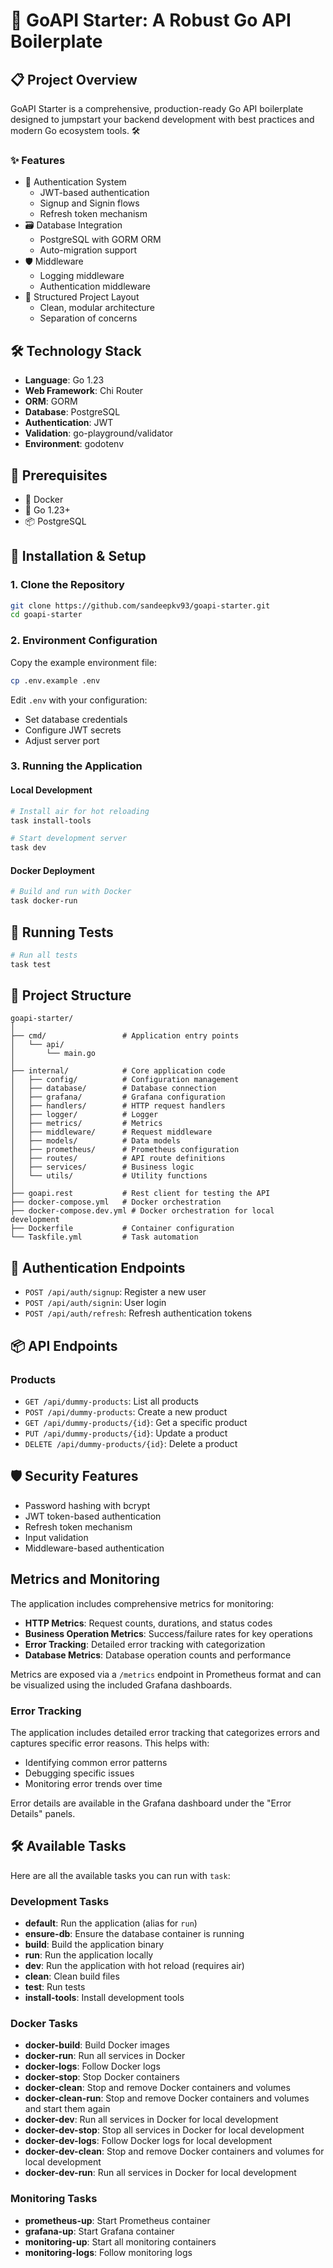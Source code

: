 # 🚀 GoAPI Starter: A Robust Go API Boilerplate

## 📋 Project Overview

GoAPI Starter is a comprehensive, production-ready Go API boilerplate designed to jumpstart your backend development with best practices and modern Go ecosystem tools. 🛠️

### ✨ Features

- 🔐 Authentication System
  - JWT-based authentication
  - Signup and Signin flows
  - Refresh token mechanism
- 🗃️ Database Integration
  - PostgreSQL with GORM ORM
  - Auto-migration support
- 🛡️ Middleware
  - Logging middleware
  - Authentication middleware
- 🧪 Structured Project Layout
  - Clean, modular architecture
  - Separation of concerns

## 🛠️ Technology Stack

- **Language**: Go 1.23
- **Web Framework**: Chi Router
- **ORM**: GORM
- **Database**: PostgreSQL
- **Authentication**: JWT
- **Validation**: go-playground/validator
- **Environment**: godotenv

## 🚦 Prerequisites

- 🐳 Docker
- 🐍 Go 1.23+
- 📦 PostgreSQL

## 🔧 Installation & Setup

### 1. Clone the Repository

```bash
git clone https://github.com/sandeepkv93/goapi-starter.git
cd goapi-starter
```

### 2. Environment Configuration

Copy the example environment file:

```bash
cp .env.example .env
```

Edit `.env` with your configuration:

- Set database credentials
- Configure JWT secrets
- Adjust server port

### 3. Running the Application

#### Local Development

```bash
# Install air for hot reloading
task install-tools

# Start development server
task dev
```

#### Docker Deployment

```bash
# Build and run with Docker
task docker-run
```

## 🧪 Running Tests

```bash
# Run all tests
task test
```

## 📂 Project Structure

```
goapi-starter/
│
├── cmd/                 # Application entry points
│   └── api/
│       └── main.go
│
├── internal/            # Core application code
│   ├── config/          # Configuration management
│   ├── database/        # Database connection
│   ├── grafana/         # Grafana configuration
│   ├── handlers/        # HTTP request handlers
│   ├── logger/          # Logger
│   ├── metrics/         # Metrics
│   ├── middleware/      # Request middleware
│   ├── models/          # Data models
│   ├── prometheus/      # Prometheus configuration
│   ├── routes/          # API route definitions
│   ├── services/        # Business logic
│   └── utils/           # Utility functions
│
├── goapi.rest           # Rest client for testing the API
├── docker-compose.yml   # Docker orchestration
├── docker-compose.dev.yml # Docker orchestration for local development
├── Dockerfile           # Container configuration
└── Taskfile.yml         # Task automation
```

## 🔐 Authentication Endpoints

- `POST /api/auth/signup`: Register a new user
- `POST /api/auth/signin`: User login
- `POST /api/auth/refresh`: Refresh authentication tokens

## 📦 API Endpoints

### Products

- `GET /api/dummy-products`: List all products
- `POST /api/dummy-products`: Create a new product
- `GET /api/dummy-products/{id}`: Get a specific product
- `PUT /api/dummy-products/{id}`: Update a product
- `DELETE /api/dummy-products/{id}`: Delete a product

## 🛡️ Security Features

- Password hashing with bcrypt
- JWT token-based authentication
- Refresh token mechanism
- Input validation
- Middleware-based authentication

## Metrics and Monitoring

The application includes comprehensive metrics for monitoring:

- **HTTP Metrics**: Request counts, durations, and status codes
- **Business Operation Metrics**: Success/failure rates for key operations
- **Error Tracking**: Detailed error tracking with categorization
- **Database Metrics**: Database operation counts and performance

Metrics are exposed via a `/metrics` endpoint in Prometheus format and can be visualized using the included Grafana dashboards.

### Error Tracking

The application includes detailed error tracking that categorizes errors and captures specific error reasons. This helps with:

- Identifying common error patterns
- Debugging specific issues
- Monitoring error trends over time

Error details are available in the Grafana dashboard under the "Error Details" panels.

## 🛠️ Available Tasks

Here are all the available tasks you can run with `task`:

### Development Tasks

- **default**: Run the application (alias for `run`)
- **ensure-db**: Ensure the database container is running
- **build**: Build the application binary
- **run**: Run the application locally
- **dev**: Run the application with hot reload (requires air)
- **clean**: Clean build files
- **test**: Run tests
- **install-tools**: Install development tools

### Docker Tasks

- **docker-build**: Build Docker images
- **docker-run**: Run all services in Docker
- **docker-logs**: Follow Docker logs
- **docker-stop**: Stop Docker containers
- **docker-clean**: Stop and remove Docker containers and volumes
- **docker-clean-run**: Stop and remove Docker containers and volumes and start them again
- **docker-dev**: Run all services in Docker for local development
- **docker-dev-stop**: Stop all services in Docker for local development
- **docker-dev-logs**: Follow Docker logs for local development
- **docker-dev-clean**: Stop and remove Docker containers and volumes for local development
- **docker-dev-run**: Run all services in Docker for local development

### Monitoring Tasks

- **prometheus-up**: Start Prometheus container
- **grafana-up**: Start Grafana container
- **monitoring-up**: Start all monitoring containers
- **monitoring-logs**: Follow monitoring logs
